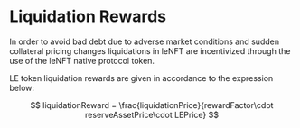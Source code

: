# Liquidation Rewards

In order to avoid bad debt due to adverse market conditions and sudden collateral pricing changes liquidations in leNFT are incentivized through the use of the leNFT native protocol token.

LE token liquidation rewards are given in accordance to the expression below:

$$
liquidationReward = \frac{liquidationPrice}{rewardFactor\cdot reserveAssetPrice\cdot LEPrice}
$$
